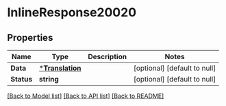 # InlineResponse20020

## Properties
Name | Type | Description | Notes
------------ | ------------- | ------------- | -------------
**Data** | [***Translation**](Translation.md) |  | [optional] [default to null]
**Status** | **string** |  | [optional] [default to null]

[[Back to Model list]](../README.md#documentation-for-models) [[Back to API list]](../README.md#documentation-for-api-endpoints) [[Back to README]](../README.md)

